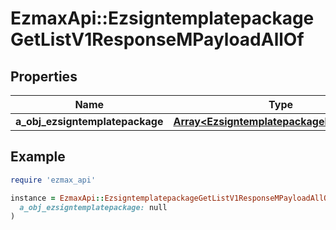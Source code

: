 # EzmaxApi::EzsigntemplatepackageGetListV1ResponseMPayloadAllOf

## Properties

| Name | Type | Description | Notes |
| ---- | ---- | ----------- | ----- |
| **a_obj_ezsigntemplatepackage** | [**Array&lt;EzsigntemplatepackageListElement&gt;**](EzsigntemplatepackageListElement.md) |  |  |

## Example

```ruby
require 'ezmax_api'

instance = EzmaxApi::EzsigntemplatepackageGetListV1ResponseMPayloadAllOf.new(
  a_obj_ezsigntemplatepackage: null
)
```


